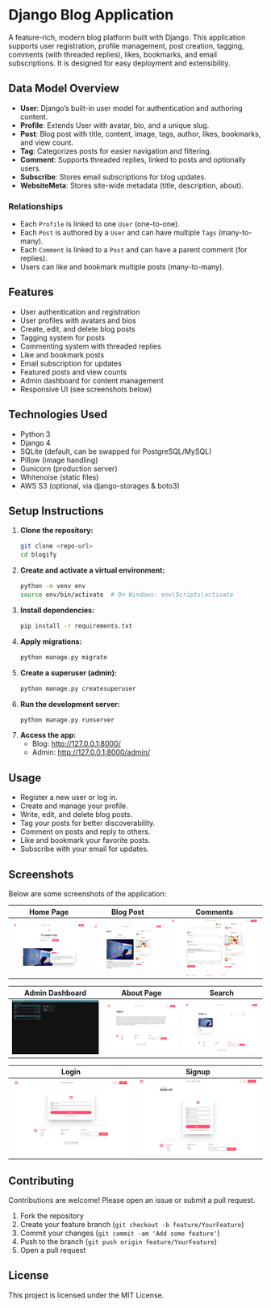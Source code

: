 # Django Blog Application

A feature-rich, modern blog platform built with Django. This application supports user registration, profile management, post creation, tagging, comments (with threaded replies), likes, bookmarks, and email subscriptions. It is designed for easy deployment and extensibility.

## Data Model Overview

- **User**: Django’s built-in user model for authentication and authoring content.
- **Profile**: Extends User with avatar, bio, and a unique slug.
- **Post**: Blog post with title, content, image, tags, author, likes, bookmarks, and view count.
- **Tag**: Categorizes posts for easier navigation and filtering.
- **Comment**: Supports threaded replies, linked to posts and optionally users.
- **Subscribe**: Stores email subscriptions for blog updates.
- **WebsiteMeta**: Stores site-wide metadata (title, description, about).

### Relationships

- Each `Profile` is linked to one `User` (one-to-one).
- Each `Post` is authored by a `User` and can have multiple `Tags` (many-to-many).
- Each `Comment` is linked to a `Post` and can have a parent comment (for replies).
- Users can like and bookmark multiple posts (many-to-many).

## Features

- User authentication and registration
- User profiles with avatars and bios
- Create, edit, and delete blog posts
- Tagging system for posts
- Commenting system with threaded replies
- Like and bookmark posts
- Email subscription for updates
- Featured posts and view counts
- Admin dashboard for content management
- Responsive UI (see screenshots below)

## Technologies Used

- Python 3
- Django 4
- SQLite (default, can be swapped for PostgreSQL/MySQL)
- Pillow (image handling)
- Gunicorn (production server)
- Whitenoise (static files)
- AWS S3 (optional, via django-storages & boto3)

## Setup Instructions

1. **Clone the repository:**
   ```bash
   git clone <repo-url>
   cd blogify
   ```
2. **Create and activate a virtual environment:**
   ```bash
   python -m venv env
   source env/bin/activate  # On Windows: env\Scripts\activate
   ```
3. **Install dependencies:**
   ```bash
   pip install -r requirements.txt
   ```
4. **Apply migrations:**
   ```bash
   python manage.py migrate
   ```
5. **Create a superuser (admin):**
   ```bash
   python manage.py createsuperuser
   ```
6. **Run the development server:**
   ```bash
   python manage.py runserver
   ```
7. **Access the app:**
   - Blog: http://127.0.0.1:8000/
   - Admin: http://127.0.0.1:8000/admin/

## Usage

- Register a new user or log in.
- Create and manage your profile.
- Write, edit, and delete blog posts.
- Tag your posts for better discoverability.
- Comment on posts and reply to others.
- Like and bookmark your favorite posts.
- Subscribe with your email for updates.

## Screenshots

Below are some screenshots of the application:

| Home Page | Blog Post | Comments |
|-----------|-----------|----------|
| ![Home 1](showCaseImages/Home%201.png) | ![Blog Post](showCaseImages/BlogPost.png) | ![Blog Post Comment](showCaseImages/BlogPostComment.png) |

| Admin Dashboard | About Page | Search |
|-----------------|------------|--------|
| ![Admin](showCaseImages/admin.png) | ![About](showCaseImages/AboutPage.png) | ![Search](showCaseImages/Search.png) |

| Login | Signup |
|-------|--------|
| ![Login](showCaseImages/login.png) | ![Signup](showCaseImages/signup.png) |

## Contributing

Contributions are welcome! Please open an issue or submit a pull request.

1. Fork the repository
2. Create your feature branch (`git checkout -b feature/YourFeature`)
3. Commit your changes (`git commit -am 'Add some feature'`)
4. Push to the branch (`git push origin feature/YourFeature`)
5. Open a pull request

## License

This project is licensed under the MIT License.
